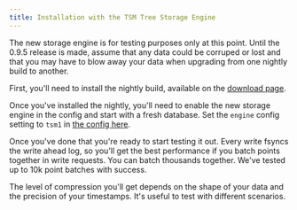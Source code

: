 ```yaml
---
title: Installation with the TSM Tree Storage Engine
---
```


<dt>The new storage engine is for testing purposes only at this point. Until the 0.9.5 release is made, assume that any data could be corruped or lost and that you may have to blow away your data when upgrading from one nightly build to another.</dt>

First, you'll need to install the nightly build, available on the <a href="/download/index.html" target="_">download page</a>.

Once you've installed the nightly, you'll need to enable the new storage engine in the config and start with a fresh database. Set the `engine` config setting to `tsm1` in <a href="https://github.com/influxdb/influxdb/blob/master/etc/config.sample.toml#L43" target="_">the config here</a>.

Once you've done that you're ready to start testing it out. Every write fsyncs the write ahead log, so you'll get the best performance if you batch points together in write requests. You can batch thousands together. We've tested up to 10k point batches with success.

The level of compression you'll get depends on the shape of your data and the precision of your timestamps. It's useful to test with different scenarios.